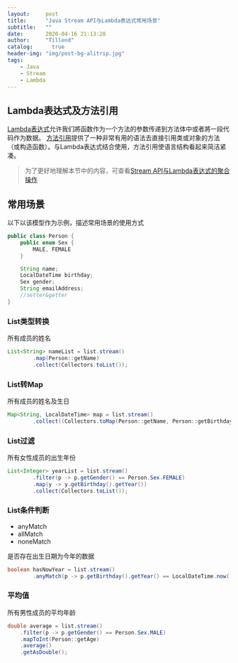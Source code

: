```yaml
---
layout:     post
title:      "Java Stream API与Lambda表达式常用场景"
subtitle:   ""
date:       2020-04-16 21:13:28
author:     "Tillend"
catalog:      true
header-img: "img/post-bg-alitrip.jpg"
tags:
    - Java
    - Stream
    - Lambda
---
```



## Lambda表达式及方法引用

[Lambda表达式](http://blog.csdn.net/why_still_confused/article/details/78926850#t2)允许我们將函数作为一个方法的参数传递到方法体中或者將一段代码作为数据。
[方法引用](http://blog.csdn.net/why_still_confused/article/details/78926850#t4)提供了一种非常有用的语法去直接引用类或对象的方法（或构造函数）。与Lambda表达式结合使用，方法引用使语言结构看起来简洁紧凑。

> 为了更好地理解本节中的内容，可查看[Stream API与Lambda表达式的聚合操作](https://blog.csdn.net/why_still_confused/article/details/78965263)

## 常用场景
以下以该模型作为示例，描述常用场景的使用方式
```java
public class Person {
    public enum Sex {
        MALE, FEMALE
    }

    String name;
    LocalDateTime birthday;
    Sex gender;
    String emailAddress;
    //setter&getter
}
```

### List类型转换
所有成员的姓名

```java
List<String> nameList = list.stream()
        .map(Person::getName)
        .collect(Collectors.toList());
```

### List转Map
所有成员的姓名及生日
```java
Map<String, LocalDateTime> map = list.stream()
        .collect((Collectors.toMap(Person::getName, Person::getBirthday)));
```

### List过滤
所有女性成员的出生年份
```java
List<Integer> yearList = list.stream()
        .filter(p -> p.getGender() == Person.Sex.FEMALE)
        .map(y -> y.getBirthday().getYear())
        .collect(Collectors.toList());
```

### List条件判断

- anyMatch 
- allMatch 
- noneMatch

是否存在出生日期为今年的数据
```java
boolean hasNowYear = list.stream()
        .anyMatch(p -> p.getBirthday().getYear() == LocalDateTime.now().getYear());
```

### 平均值

所有男性成员的平均年龄
```java
double average = list.stream()
    .filter(p -> p.getGender() == Person.Sex.MALE)
    .mapToInt(Person::getAge)  
    .average()
    .getAsDouble();
```